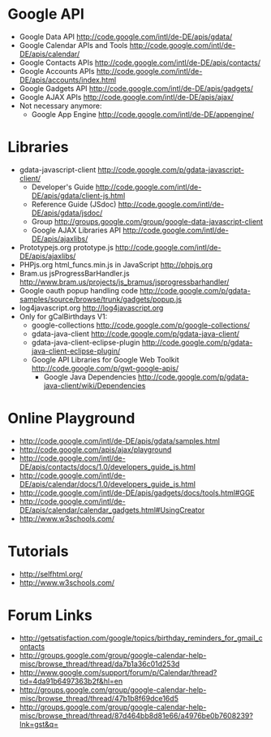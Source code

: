 # Google API #
  * Google Data API http://code.google.com/intl/de-DE/apis/gdata/
  * Google Calendar APIs and Tools http://code.google.com/intl/de-DE/apis/calendar/
  * Google Contacts APIs http://code.google.com/intl/de-DE/apis/contacts/
  * Google Accounts APIs http://code.google.com/intl/de-DE/apis/accounts/index.html
  * Google Gadgets API http://code.google.com/intl/de-DE/apis/gadgets/
  * Google AJAX APIs http://code.google.com/intl/de-DE/apis/ajax/
  * Not necessary anymore:
    * Google App Engine http://code.google.com/intl/de-DE/appengine/

# Libraries #
  * gdata-javascript-client http://code.google.com/p/gdata-javascript-client/
    * Developer's Guide http://code.google.com/intl/de-DE/apis/gdata/client-js.html
    * Reference Guide (JSdoc) http://code.google.com/intl/de-DE/apis/gdata/jsdoc/
    * Group http://groups.google.com/group/google-data-javascript-client
    * Google AJAX Libraries API http://code.google.com/intl/de-DE/apis/ajaxlibs/
  * Prototypejs.org prototype.js http://code.google.com/intl/de-DE/apis/ajaxlibs/
  * PHPjs.org html\_funcs.min.js in JavaScript http://phpjs.org
  * Bram.us jsProgressBarHandler.js http://www.bram.us/projects/js_bramus/jsprogressbarhandler/
  * Google oauth popup handling code http://code.google.com/p/gdata-samples/source/browse/trunk/gadgets/popup.js
  * log4javascript.org http://log4javascript.org
  * Only for gCalBirthdays V1:
    * google-collections http://code.google.com/p/google-collections/
    * gdata-java-client http://code.google.com/p/gdata-java-client/
    * gdata-java-client-eclipse-plugin http://code.google.com/p/gdata-java-client-eclipse-plugin/
    * Google API Libraries for Google Web Toolkit http://code.google.com/p/gwt-google-apis/
      * Google Java Dependencies http://code.google.com/p/gdata-java-client/wiki/Dependencies

# Online Playground #
  * http://code.google.com/intl/de-DE/apis/gdata/samples.html
  * http://code.google.com/apis/ajax/playground
  * http://code.google.com/intl/de-DE/apis/contacts/docs/1.0/developers_guide_js.html
  * http://code.google.com/intl/de-DE/apis/calendar/docs/1.0/developers_guide_js.html
  * http://code.google.com/intl/de-DE/apis/gadgets/docs/tools.html#GGE
  * http://code.google.com/intl/de-DE/apis/calendar/calendar_gadgets.html#UsingCreator
  * http://www.w3schools.com/

# Tutorials #
  * http://selfhtml.org/
  * http://www.w3schools.com/

# Forum Links #
  * http://getsatisfaction.com/google/topics/birthday_reminders_for_gmail_contacts
  * http://groups.google.com/group/google-calendar-help-misc/browse_thread/thread/da7b1a36c01d253d
  * http://www.google.com/support/forum/p/Calendar/thread?tid=4da91b6497363b2f&hl=en
  * http://groups.google.com/group/google-calendar-help-misc/browse_thread/thread/47b1b8f69dce16d5
  * http://groups.google.com/group/google-calendar-help-misc/browse_thread/thread/87d464bb8d81e66/a4976be0b7608239?lnk=gst&q=